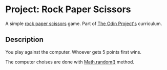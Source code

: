 # Project: Rock Paper Scissors

A simple [rock paper scissors](https://en.wikipedia.org/wiki/Rock_paper_scissors) game. Part of [The Odin Project's](https://www.theodinproject.com) curriculum.

## Description

You play against the computer. Whoever gets 5 points first wins.

The computer choises are done with [Math.random()](https://developer.mozilla.org/en-US/docs/Web/JavaScript/Reference/Global_Objects/Math/random) method.
